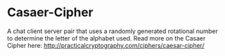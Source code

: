 # Casaer-Cipher
A chat client server pair that uses a randomly generated rotational number to determine the letter of the alphabet used. Read more on the Casaer Cipher here: http://practicalcryptography.com/ciphers/caesar-cipher/
